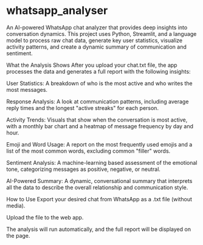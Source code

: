 # whatsapp_analyser
An AI-powered WhatsApp chat analyzer that provides deep insights into conversation dynamics. This project uses Python, Streamlit, and a language model to process raw chat data, generate key user statistics, visualize activity patterns, and create a dynamic summary of communication and sentiment.

What the Analysis Shows
After you upload your chat.txt file, the app processes the data and generates a full report with the following insights:

User Statistics: A breakdown of who is the most active and who writes the most messages.

Response Analysis: A look at communication patterns, including average reply times and the longest "active streaks" for each person.

Activity Trends: Visuals that show when the conversation is most active, with a monthly bar chart and a heatmap of message frequency by day and hour.

Emoji and Word Usage: A report on the most frequently used emojis and a list of the most common words, excluding common "filler" words.

Sentiment Analysis: A machine-learning based assessment of the emotional tone, categorizing messages as positive, negative, or neutral.

AI-Powered Summary: A dynamic, conversational summary that interprets all the data to describe the overall relationship and communication style.

How to Use
Export your desired chat from WhatsApp as a .txt file (without media).

Upload the file to the web app.

The analysis will run automatically, and the full report will be displayed on the page.
